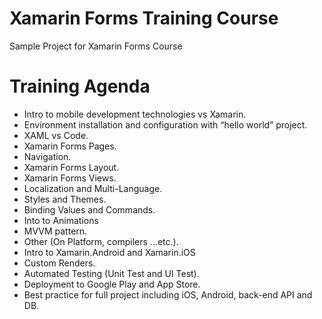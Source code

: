 ﻿# Xamarin Forms Training Course

Sample Project for Xamarin Forms Course 

# Training Agenda
-	Intro to mobile development technologies vs Xamarin.
-	Environment installation and configuration with “hello world” project.
-	XAML vs Code.
-	Xamarin Forms Pages.
-	Navigation.
-	Xamarin Forms Layout.
-	Xamarin Forms Views.
-	Localization and Multi-Language.
-	Styles and Themes.
-	Binding Values and Commands.
-   Into to Animations
-	MVVM pattern.
-	Other (On Platform, compilers ...etc.).
-   Intro to Xamarin.Android and Xamarin.iOS
-	Custom Renders.
-	Automated Testing (Unit Test and UI Test).
-	Deployment to Google Play and App Store.
-	Best practice for full project including iOS, Android, back-end API and DB.
